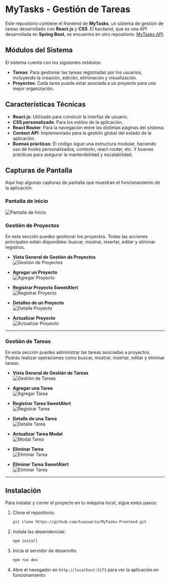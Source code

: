 # MyTasks - Gestión de Tareas

Este repositorio contiene el frontend de **MyTasks**, un sistema de gestión de tareas desarrollado con **React.js** y **CSS**. El backend, que es una API desarrollada en **Spring Boot**, se encuentra en otro repositorio: [MyTasks API](https://github.com/patinodeveloper/MyTasks-API.git).

## Módulos del Sistema

El sistema cuenta con los siguientes módulos:

- **Tareas**: Para gestionar las tareas registradas por los usuarios, incluyendo la creación, edición, eliminación y visualización.
- **Proyectos**: Cada tarea puede estar asociada a un proyecto para una mejor organización.

## Características Técnicas

- **React.js**: Utilizado para construir la interfaz de usuario.
- **CSS personalizado**: Para los estilos de la aplicación.
- **React Router**: Para la navegación entre las distintas páginas del sistema.
- **Context API**: Implementado para la gestión global del estado de la aplicación.
- **Buenas prácticas**: El código sigue una estructura modular, haciendo uso de hooks personalizados, contexto, react-router, etc. Y buenas prácticas para asegurar la mantenibilidad y escalabilidad.

## Capturas de Pantalla

Aquí hay algunas capturas de pantalla que muestran el funcionamiento de la aplicación:

### Pantalla de Inicio
![Pantalla de Inicio](https://res.cloudinary.com/dtncgfvxw/image/upload/v1735354749/Captura_desde_2024-12-27_20-46-52_clb6bp.png)

### Gestión de Proyectos

En esta sección puedes gestionar los proyectos. Todas las acciones principales están disponibles: buscar, mostrar, insertar, editar y eliminar registros.

- **Vista General de Gestión de Proyectos**  
  ![Gestión de Proyectos](https://res.cloudinary.com/dtncgfvxw/image/upload/v1735354751/Captura_desde_2024-12-27_20-47-03_mijeyk.png)

- **Agregar un Proyecto**  
  ![Agregar Proyecto](https://res.cloudinary.com/dtncgfvxw/image/upload/v1735354749/Captura_desde_2024-12-27_20-48-14_bokxd7.png)

- **Registrar Proyecto SweetAlert**  
  ![Registrar Proyecto](https://res.cloudinary.com/dtncgfvxw/image/upload/v1735354749/Captura_desde_2024-12-27_20-48-21_enehdg.png)

- **Detalles de un Proyecto**  
  ![Detalle Proyecto](https://res.cloudinary.com/dtncgfvxw/image/upload/v1735354749/Captura_desde_2024-12-27_20-48-28_xmeeuj.png)

- **Actualizar Proyecto**  
  ![Actualizar Proyecto](https://res.cloudinary.com/dtncgfvxw/image/upload/v1735354750/Captura_desde_2024-12-27_20-48-44_bplc5d.png)

---

### Gestión de Tareas

En esta sección puedes administrar las tareas asociadas a proyectos. Podrás realizar operaciones como buscar, mostrar, insertar, editar y eliminar tareas.

- **Vista General de Gestión de Tareas**  
  ![Gestión de Tareas](https://res.cloudinary.com/dtncgfvxw/image/upload/v1735354750/Captura_desde_2024-12-27_20-48-54_lotcko.png)

- **Agregar una Tarea**  
  ![Agregar Tarea](https://res.cloudinary.com/dtncgfvxw/image/upload/v1735354750/Captura_desde_2024-12-27_20-51-53_jw5sxv.png)

- **Registrar Tarea SweetAlert**  
  ![Registrar Tarea](https://res.cloudinary.com/dtncgfvxw/image/upload/v1735354750/Captura_desde_2024-12-27_20-51-59_gc3qjo.png)

- **Detalle de una Tarea**  
  ![Detalle Tarea](https://res.cloudinary.com/dtncgfvxw/image/upload/v1735354750/Captura_desde_2024-12-27_20-52-06_ugq66l.png)

- **Actualizar Tarea Modal**  
  ![Modal Tarea](https://res.cloudinary.com/dtncgfvxw/image/upload/v1735354751/Captura_desde_2024-12-27_20-52-41_kvnmat.png)

- **Eliminar Tarea**  
  ![Eliminar Tarea](https://res.cloudinary.com/dtncgfvxw/image/upload/v1735354750/Captura_desde_2024-12-27_20-52-13_cd1tm4.png)

- **Eliminar Tarea SweetAlert**  
  ![Eliminar Tarea](https://res.cloudinary.com/dtncgfvxw/image/upload/v1735354751/Captura_desde_2024-12-27_20-52-19_go31xc.png)

---

## Instalación

Para instalar y correr el proyecto en tu máquina local, sigue estos pasos:

1. Clona el repositorio:
   ```bash
   git clone https://github.com/tuusuario/MyTasks-Frontend.git

2. Instala las dependencias:
   ```bash
   npm install

3. Inicia el servidor de desarrollo:
   ```bash
   npm run dev

4. Abre el navegador en ```http://localhost:5173``` para ver la aplicación en funcionamiento
